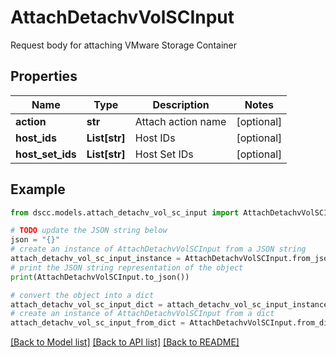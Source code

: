 # AttachDetachvVolSCInput

Request body for attaching VMware Storage Container

## Properties

Name | Type | Description | Notes
------------ | ------------- | ------------- | -------------
**action** | **str** | Attach action name | [optional] 
**host_ids** | **List[str]** | Host IDs | [optional] 
**host_set_ids** | **List[str]** | Host Set IDs | [optional] 

## Example

```python
from dscc.models.attach_detachv_vol_sc_input import AttachDetachvVolSCInput

# TODO update the JSON string below
json = "{}"
# create an instance of AttachDetachvVolSCInput from a JSON string
attach_detachv_vol_sc_input_instance = AttachDetachvVolSCInput.from_json(json)
# print the JSON string representation of the object
print(AttachDetachvVolSCInput.to_json())

# convert the object into a dict
attach_detachv_vol_sc_input_dict = attach_detachv_vol_sc_input_instance.to_dict()
# create an instance of AttachDetachvVolSCInput from a dict
attach_detachv_vol_sc_input_from_dict = AttachDetachvVolSCInput.from_dict(attach_detachv_vol_sc_input_dict)
```
[[Back to Model list]](../README.md#documentation-for-models) [[Back to API list]](../README.md#documentation-for-api-endpoints) [[Back to README]](../README.md)



